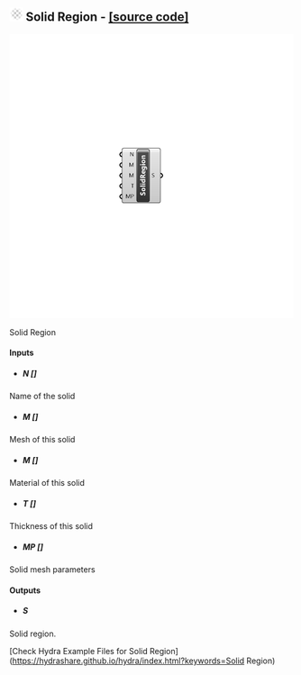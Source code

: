 ## ![](../../images/icons/Solid_Region.png) Solid Region - [[source code]](C:\Users\pkastner\Documents\GitHub\Eddy3D\UMCF/Solid%20Region.py)

![](../../images/components/Solid_Region.png)

Solid Region

#### Inputs
* ##### N []
Name of the solid
* ##### M []
Mesh of this solid
* ##### M []
Material of this solid
* ##### T []
Thickness of this solid
* ##### MP []
Solid mesh parameters

#### Outputs
* ##### S
Solid region.


[Check Hydra Example Files for Solid Region](https://hydrashare.github.io/hydra/index.html?keywords=Solid Region)